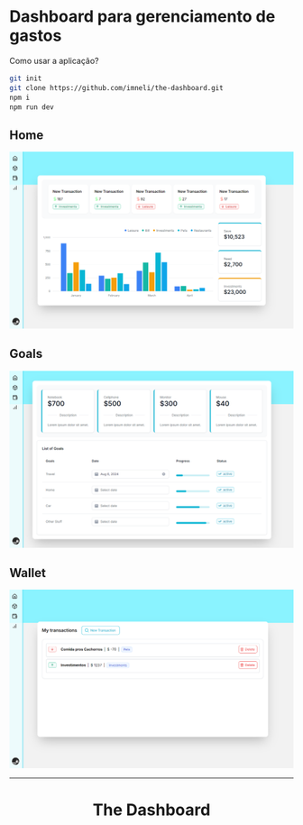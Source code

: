 # Dashboard para gerenciamento de gastos

Como usar a aplicação?

```bash
git init
git clone https://github.com/imneli/the-dashboard.git
npm i
npm run dev
```

## Home

<img src="./src/public/img/HomeImage.png">

## Goals

<img src="./src/public/img/BoxImages.png">

## Wallet

<img src="./src/public/img/TransactionsImage.png">

<hr>
<div align="center">
  <h1>The Dashboard</h1>
</div>



